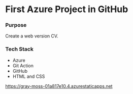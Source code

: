 # First Azure Project in GitHub
<h3>Purpose</h3> 

<p>Create a web version CV.</p>

<h3>Tech Stack</h3>
<ul><li>Azure</li><li>Git Action</li><li>GitHub</li><li>HTML and CSS</li></ul>


<p><a href="https://gray-moss-01a817e10.4.azurestaticapps.net" target="_blank" rel="noopener noreferrer">https://gray-moss-01a817e10.4.azurestaticapps.net</a></p>


